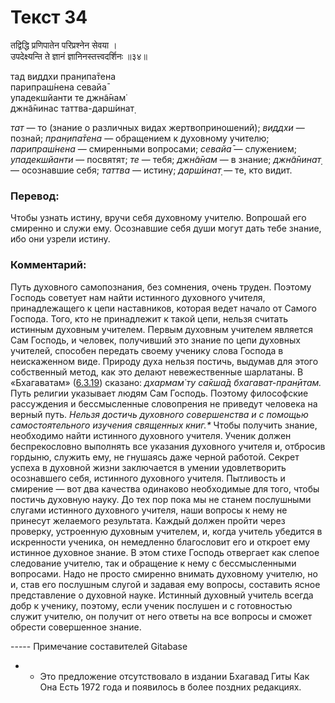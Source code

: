 # Текст 34

तद्विद्धि प्रणिपातेन परिप्रश्नेन सेवया ।  
उपदेक्ष्यन्ति ते ज्ञानं ज्ञानिनस्तत्त्वदर्शिनः ॥३४॥

тад виддхи пран̣ипа̄тена  
парипраш́нена севайа̄  
упадекшйанти те джн̃а̄нам̇  
джн̃а̄нинас таттва-дарш́инат̣

_тат_ — то (знание о различных видах жертвоприношений); _виддхи_ — познай; _пран̣ипа̄тена_ — обращением к духовному учителю; _парипраш́нена_ — смиренными вопросами; _севайа̄_ — служением; _упадекшйанти_ — посвятят; _те_ — тебя; _джн̃а̄нам_ — в знание; _джн̃а̄нинат̣_ — осознавшие себя; _таттва_ — истину; _дарш́инат̣_ — те, кто видит.

### Перевод:

Чтобы узнать истину, вручи себя духовному учителю. Вопрошай его смиренно и служи ему. Осознавшие себя души могут дать тебе знание, ибо они узрели истину.

### Комментарий:

Путь духовного самопознания, без сомнения, очень труден. Поэтому Господь советует нам найти истинного духовного учителя, принадлежащего к цепи наставников, которая ведет начало от Самого Господа. Того, кто не принадлежит к такой цепи, нельзя считать истинным духовным учителем. Первым духовным учителем является Сам Господь, и человек, получивший это знание по цепи духовных учителей, способен передать своему ученику слова Господа в неискаженном виде. Природу духа нельзя постичь, выдумав для этого собственный метод, как это делают невежественные шарлатаны. В «Бхагаватам» ([6.3.19](#)) сказано: _дхармам̇ ту са̄кша̄д бхагават-пран̣ӣтам._ Путь религии указывает людям Сам Господь. Поэтому философские рассуждения и бессмысленные словопрения не приведут человека на верный путь. _Нельзя достичь духовного совершенства и с помощью самостоятельного изучения священных книг.*_ Чтобы получить знание, необходимо найти истинного духовного учителя. Ученик должен беспрекословно выполнять все указания духовного учителя и, отбросив гордыню, служить ему, не гнушаясь даже черной работой. Секрет успеха в духовной жизни заключается в умении удовлетворить осознавшего себя, истинного духовного учителя. Пытливость и смирение — вот два качества одинаково необходимые для того, чтобы постичь духовную науку. До тех пор пока мы не станем послушными слугами истинного духовного учителя, наши вопросы к нему не принесут желаемого результата. Каждый должен пройти через проверку, устроенную духовным учителем, и, когда учитель убедится в искренности ученика, он немедленно благословит его и откроет ему истинное духовное знание. В этом стихе Господь отвергает как слепое следование учителю, так и обращение к нему с бессмысленными вопросами. Надо не просто смиренно внимать духовному учителю, но и, став его послушным слугой и задавая ему вопросы, составить ясное представление о духовной науке. Истинный духовный учитель всегда добр к ученику, поэтому, если ученик послушен и с готовностью служит учителю, он получит от него ответы на все вопросы и сможет обрести совершенное знание.

----- Примечание составителей Gitabase  
* - Это предложение отсутствовало в издании Бхагавад Гиты Как Она Есть 1972 года и появилось в более поздних редакциях.
